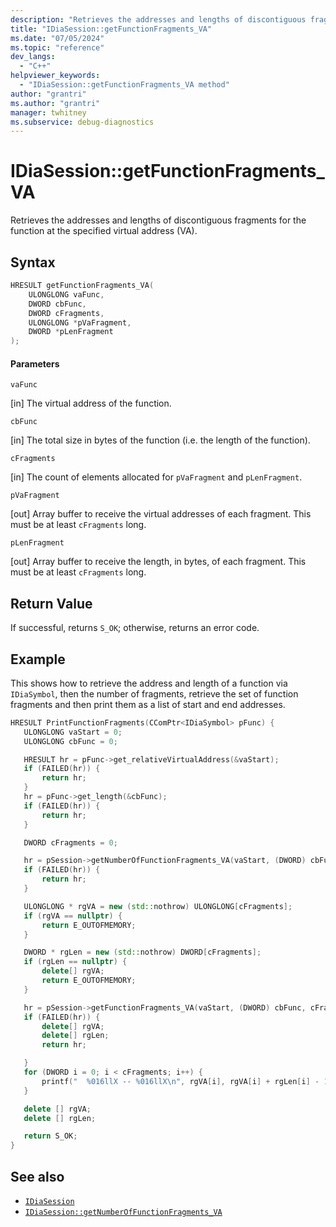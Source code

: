 ```yaml
---
description: "Retrieves the addresses and lengths of discontiguous fragments for the function at the specified virtual address (VA)."
title: "IDiaSession::getFunctionFragments_VA"
ms.date: "07/05/2024"
ms.topic: "reference"
dev_langs:
  - "C++"
helpviewer_keywords:
  - "IDiaSession::getFunctionFragments_VA method"
author: "grantri"
ms.author: "grantri"
manager: twhitney
ms.subservice: debug-diagnostics
---
```

# IDiaSession::getFunctionFragments_VA

Retrieves the addresses and lengths of discontiguous fragments for the function at the specified virtual address (VA).

## Syntax

```C++
HRESULT getFunctionFragments_VA(
    ULONGLONG vaFunc,
    DWORD cbFunc,
    DWORD cFragments,
    ULONGLONG *pVaFragment,
    DWORD *pLenFragment
);
```

#### Parameters

 `vaFunc`

[in] The virtual address of the function.

 `cbFunc`

[in] The total size in bytes of the function (i.e. the length of the function).

`cFragments`

[in] The count of elements allocated for `pVaFragment` and `pLenFragment`.

 `pVaFragment`

[out] Array buffer to receive the virtual addresses of each fragment. This must be at least `cFragments` long. 

 `pLenFragment`

[out] Array buffer to receive the length, in bytes, of each fragment. This must be at least `cFragments` long. 

## Return Value

 If successful, returns `S_OK`; otherwise, returns an error code.

 ## Example

 This shows how to retrieve the address and length of a function via `IDiaSymbol`, then the number of fragments, retrieve the set of function fragments and then print them as a list of start and end addresses.

 ```C++
HRESULT PrintFunctionFragments(CComPtr<IDiaSymbol> pFunc) {
    ULONGLONG vaStart = 0;
    ULONGLONG cbFunc = 0;

    HRESULT hr = pFunc->get_relativeVirtualAddress(&vaStart);
    if (FAILED(hr)) {
        return hr;
    }
    hr = pFunc->get_length(&cbFunc);
    if (FAILED(hr)) {
        return hr;
    }

    DWORD cFragments = 0;

    hr = pSession->getNumberOfFunctionFragments_VA(vaStart, (DWORD) cbFunc, &cFragments);
    if (FAILED(hr)) {
        return hr;
    }

    ULONGLONG * rgVA = new (std::nothrow) ULONGLONG[cFragments];
    if (rgVA == nullptr) {
        return E_OUTOFMEMORY;
    }

    DWORD * rgLen = new (std::nothrow) DWORD[cFragments];
    if (rgLen == nullptr) {
        delete[] rgVA;
        return E_OUTOFMEMORY;
    }

    hr = pSession->getFunctionFragments_VA(vaStart, (DWORD) cbFunc, cFragments, rgVA, rgLen);
    if (FAILED(hr)) {
        delete[] rgVA;
        delete[] rgLen;
        return hr;

    }
    for (DWORD i = 0; i < cFragments; i++) {
        printf("  %016llX -- %016llX\n", rgVA[i], rgVA[i] + rgLen[i] - 1);
    }

    delete [] rgVA;
    delete [] rgLen;

    return S_OK;
}
```

## See also

- [`IDiaSession`](../../debugger/debug-interface-access/idiasession.md)
- [`IDiaSession::getNumberOfFunctionFragments_VA`](../../debugger/debug-interface-access/idiasession-getnumberoffunctionfragments_va.md)
